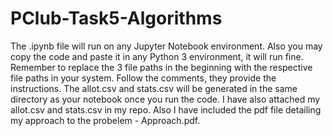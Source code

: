 # PClub-Task5-Algorithms

The .ipynb file will run on any Jupyter Notebook environment. Also you may copy the code and paste it in any Python 3 environment, it will run fine. Remember to replace the 3 file paths in the beginning with the respective file paths in your system. Follow the comments, they provide the instructions. The allot.csv and stats.csv will be generated in the same directory as your notebook once you run the code. I have also attached my allot.csv and stats.csv in my repo. Also I have included the pdf file detailing my approach to the probelem - Approach.pdf.
